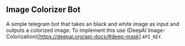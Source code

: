 ## Image Colorizer Bot

A simple telegram bot that takes an black and white image as input and outputs a colorized image. To implement this use (DeepAI Image-Colorization)[https://deepai.org/api-docs/#deep-mask] `API_KEY`.
